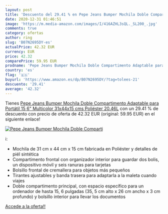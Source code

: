 ```yaml
---
layout: post
title: 'Descuento del 29.41 % en Pepe Jeans Bumper Mochila Doble Comparti'
date: 2020-12-31 01:46:51
image: 'https://m.media-amazon.com/images/I/416AZHL3sQL._SL200_.jpg'
comments: true
category: ofertas
author: ring
slug: 'B07N2695DY-es'
actualPrice: 42.32 EUR
currency: EUR
price: 42.32
comparePrice: 59.95 EUR
prodname: 'Pepe Jeans Bumper Mochila Doble Compartimento Adaptable para Portátil 15 6" Multicolor 31x44x15 cms Poliéster 20.46L'
country: 'es'
flag: '🇪🇸'
buyurl: 'https://www.amazon.es/dp/B07N2695DY/?tag=tolees-21'
descuento: '29.41'
average: '42.32'
---
```


Tienes [Pepe Jeans Bumper Mochila Doble Compartimento Adaptable para Portátil 15 6" Multicolor 31x44x15 cms Poliéster 20.46L](https://www.amazon.es/dp/B07N2695DY/?tag=tolees-21) con un 29.41 % de descuento con precio de oferta de 42.32 EUR (original: 59.95 EUR) en el siguiente enlace!

[![Pepe Jeans Bumper Mochila Doble Comparti](https://m.media-amazon.com/images/I/416AZHL3sQL._SL200_.jpg)](https://www.amazon.es/dp/B07N2695DY/?tag=tolees-21)

ℹ️:

- Mochila de 31 cm x 44 cm x 15 cm fabricada en Poliéster y detalles de piél sintética
- Compartimento frontal con organizador interior para guardar dos bolis, un dispositivo móvil y seis ranuras para tarjetas
- Bolsillo frontal de cremallera para objetos más pequeños
- Tirantes ajustables y banda trasera para adaptarla a la maleta cuando viajes
- Doble compartimento principal, con espacio específico para un ordenador de hasta 15, 6 pulgadas (35, 5 cm alto x 26 cm ancho x 3 cm profundo) y bolsillo interior para llevar los documentos

[Accede a la oferta!!](https://www.amazon.es/dp/B07N2695DY/?tag=tolees-21)
